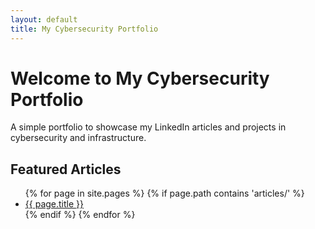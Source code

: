 ```yaml
---
layout: default
title: My Cybersecurity Portfolio
---
```


# Welcome to My Cybersecurity Portfolio

A simple portfolio to showcase my LinkedIn articles and projects in cybersecurity and infrastructure.

## Featured Articles

<ul>
{% for page in site.pages %}
  {% if page.path contains 'articles/' %}
    <li><a href="{{ page.url }}">{{ page.title }}</a></li>
  {% endif %}
{% endfor %}
</ul>
